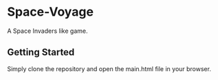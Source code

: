 # Space-Voyage

A Space Invaders like game.

## Getting Started

Simply clone the repository and open the main.html file in your browser.


